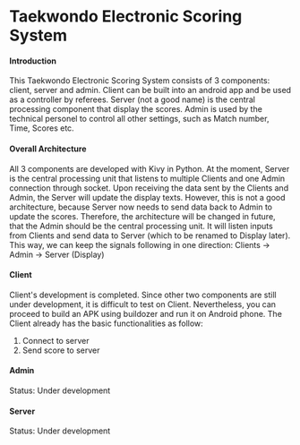 # Taekwondo Electronic Scoring System

<h4>Introduction</h4>

This Taekwondo Electronic Scoring System consists of 3 components: client, server and admin. Client can be built into an android app and be used as a controller by referees. Server (not a good name) is the central processing component that display the scores. Admin is used by the technical personel to control all other settings, such as Match number, Time, Scores etc.


<h4>Overall Architecture</h4>
All 3 components are developed with Kivy in Python. At the moment, Server is the central processing unit that listens to multiple Clients and one Admin connection through socket. Upon receiving the data sent by the Clients and Admin, the Server will update the display texts. However, this is not a good architecture, because Server now needs to send data back to Admin to update the scores. Therefore, the architecture will be changed in future, that the Admin should be the central processing unit. It will listen inputs from Clients and send data to Server (which to be renamed to Display later). This way, we can keep the signals following in one direction: Clients -> Admin -> Server (Display)

<h4>Client</h4>

Client's development is completed. Since other two components are still under development, it is difficult to test on Client. 
Nevertheless, you can proceed to build an APK using buildozer and run it on Android phone. The Client already has the basic functionalities as follow:
<ol>
  <li>Connect to server</li>
  <li>Send score to server</li>
</ol>

<h4>Admin</h4>
Status: Under development

<h4>Server</h4>
Status: Under development
